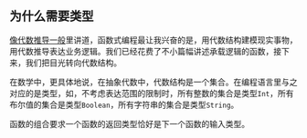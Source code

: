 ## 为什么需要类型

[像代数推导一般](5_function/6_fp_algebra.md)里讲道，函数式编程最让我兴奋的是，用代数结构建模现实事物，用代数推导表达业务逻辑。我们已经花费了不小篇幅讲述承载逻辑的函数，接下来，我们把目光转向代数结构。

在数学中，更具体地说，在抽象代数中，代数结构是一个集合。在编程语言里与之对应的是类型，如，不考虑表达范围的限制时，所有整数的集合是类型`Int`，所有布尔值的集合是类型`Boolean`，所有字符串的集合是类型`String`。


函数的组合要求一个函数的返回类型恰好是下一个函数的输入类型。

